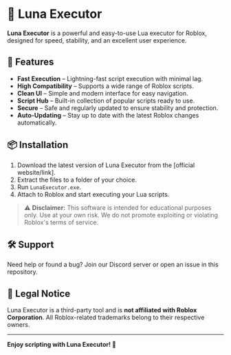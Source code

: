 # 🌙 Luna Executor

**Luna Executor** is a powerful and easy-to-use Lua executor for Roblox, designed for speed, stability, and an excellent user experience.

## 🚀 Features

- **Fast Execution** – Lightning-fast script execution with minimal lag.
- **High Compatibility** – Supports a wide range of Roblox scripts.
- **Clean UI** – Simple and modern interface for easy navigation.
- **Script Hub** – Built-in collection of popular scripts ready to use.
- **Secure** – Safe and regularly updated to ensure stability and protection.
- **Auto-Updating** – Stay up to date with the latest Roblox changes automatically.

## 📦 Installation

1. Download the latest version of Luna Executor from the [official website/link].
2. Extract the files to a folder of your choice.
3. Run `LunaExecutor.exe`.
4. Attach to Roblox and start executing your Lua scripts.

> ⚠️ **Disclaimer:** This software is intended for educational purposes only. Use at your own risk. We do not promote exploiting or violating Roblox's terms of service.

## 🛠 Support

Need help or found a bug? Join our Discord server or open an issue in this repository.

## 📌 Legal Notice

Luna Executor is a third-party tool and is **not affiliated with Roblox Corporation**. All Roblox-related trademarks belong to their respective owners.

---

**Enjoy scripting with Luna Executor! 🌙**
